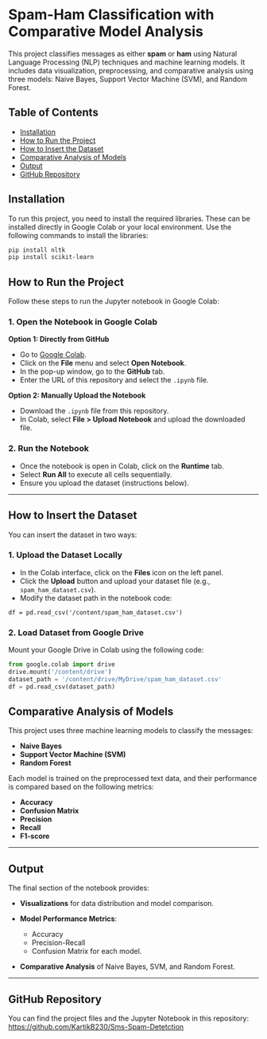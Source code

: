# Spam-Ham Classification with Comparative Model Analysis

This project classifies messages as either **spam** or **ham** using Natural Language Processing (NLP) techniques and machine learning models. It includes data visualization, preprocessing, and comparative analysis using three models: Naive Bayes, Support Vector Machine (SVM), and Random Forest.

## Table of Contents
- [Installation](#installation)
- [How to Run the Project](#how-to-run-the-project)
- [How to Insert the Dataset](#how-to-insert-the-dataset)
- [Comparative Analysis of Models](#comparative-analysis-of-models)
- [Output](#output)
- [GitHub Repository](#github-repository)

## Installation

To run this project, you need to install the required libraries. These can be installed directly in Google Colab or your local environment. Use the following commands to install the libraries:

```bash
pip install nltk
pip install scikit-learn
```

## How to Run the Project
Follow these steps to run the Jupyter notebook in Google Colab:

### 1. Open the Notebook in Google Colab

**Option 1: Directly from GitHub**
- Go to [Google Colab](https://colab.research.google.com/).
- Click on the **File** menu and select **Open Notebook**.
- In the pop-up window, go to the **GitHub** tab.
- Enter the URL of this repository and select the `.ipynb` file.

**Option 2: Manually Upload the Notebook**
- Download the `.ipynb` file from this repository.
- In Colab, select **File > Upload Notebook** and upload the downloaded file.

### 2. Run the Notebook
- Once the notebook is open in Colab, click on the **Runtime** tab.
- Select **Run All** to execute all cells sequentially.
- Ensure you upload the dataset (instructions below).

---

## How to Insert the Dataset
You can insert the dataset in two ways:

### 1. Upload the Dataset Locally
- In the Colab interface, click on the **Files** icon on the left panel.
- Click the **Upload** button and upload your dataset file (e.g., `spam_ham_dataset.csv`).
- Modify the dataset path in the notebook code:

```
df = pd.read_csv('/content/spam_ham_dataset.csv')
```
### 2. Load Dataset from Google Drive
Mount your Google Drive in Colab using the following code:

```python
from google.colab import drive
drive.mount('/content/drive')
dataset_path = '/content/drive/MyDrive/spam_ham_dataset.csv'
df = pd.read_csv(dataset_path)
```
## Comparative Analysis of Models
This project uses three machine learning models to classify the messages:

- **Naive Bayes**
- **Support Vector Machine (SVM)**
- **Random Forest**

Each model is trained on the preprocessed text data, and their performance is compared based on the following metrics:
- **Accuracy**
- **Confusion Matrix**
- **Precision**
- **Recall**
- **F1-score**

---

## Output
The final section of the notebook provides:

- **Visualizations** for data distribution and model comparison.
- **Model Performance Metrics**:
  - Accuracy
  - Precision-Recall
  - Confusion Matrix for each model.
  
- **Comparative Analysis** of Naive Bayes, SVM, and Random Forest.

---

## GitHub Repository
You can find the project files and the Jupyter Notebook in this repository: https://github.com/KartikB230/Sms-Spam-Detetction

